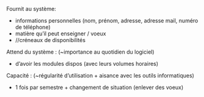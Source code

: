 Fournit au système:
- informations personnelles (nom, prénom, adresse, adresse mail, numéro de téléphone)
- matière qu’il peut enseigner / voeux
- //créneaux de disponibilités

Attend du système : (~importance au quotidien du logiciel)
- d’avoir les modules dispos (avec leurs volumes horaires)

Capacité : (~régularité d’utilisation + aisance avec les outils informatiques)
- 1 fois par semestre + changement de situation (enlever des voeux)
